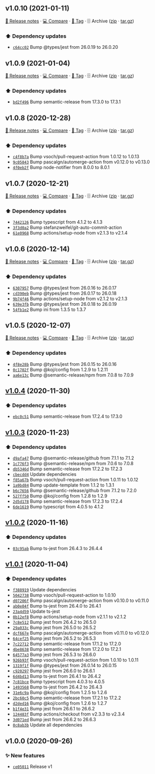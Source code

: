 ## v1.0.10 (2021-01-11)

[📝 Release notes](https://github.com/koj-co/template/releases/tag/v1.0.10) · [💻 Compare](https://github.com/koj-co/template/compare/v1.0.9...v1.0.10) · [🔖 Tag](https://github.com/koj-co/template/tree/v1.0.10) · 🗄️ Archive ([zip](https://github.com/koj-co/template/archive/v1.0.10.zip) · [tar.gz](https://github.com/koj-co/template/archive/v1.0.10.tar.gz))

### ⬆️ Dependency updates

- [`c64cc02`](https://github.com/koj-co/template/commit/c64cc02)  Bump @types/jest from 26.0.19 to 26.0.20

## v1.0.9 (2021-01-04)

[📝 Release notes](https://github.com/koj-co/template/releases/tag/v1.0.9) · [💻 Compare](https://github.com/koj-co/template/compare/v1.0.8...v1.0.9) · [🔖 Tag](https://github.com/koj-co/template/tree/v1.0.9) · 🗄️ Archive ([zip](https://github.com/koj-co/template/archive/v1.0.9.zip) · [tar.gz](https://github.com/koj-co/template/archive/v1.0.9.tar.gz))

### ⬆️ Dependency updates

- [`bd2f496`](https://github.com/koj-co/template/commit/bd2f496)  Bump semantic-release from 17.3.0 to 17.3.1

## v1.0.8 (2020-12-28)

[📝 Release notes](https://github.com/koj-co/template/releases/tag/v1.0.8) · [💻 Compare](https://github.com/koj-co/template/compare/v1.0.7...v1.0.8) · [🔖 Tag](https://github.com/koj-co/template/tree/v1.0.8) · 🗄️ Archive ([zip](https://github.com/koj-co/template/archive/v1.0.8.zip) · [tar.gz](https://github.com/koj-co/template/archive/v1.0.8.tar.gz))

### ⬆️ Dependency updates

- [`c4f8b7a`](https://github.com/koj-co/template/commit/c4f8b7a)  Bump vsoch/pull-request-action from 1.0.12 to 1.0.13
- [`9c05843`](https://github.com/koj-co/template/commit/9c05843)  Bump pascalgn/automerge-action from v0.12.0 to v0.13.0
- [`4f0eb2f`](https://github.com/koj-co/template/commit/4f0eb2f)  Bump node-notifier from 8.0.0 to 8.0.1

## v1.0.7 (2020-12-21)

[📝 Release notes](https://github.com/koj-co/template/releases/tag/v1.0.7) · [💻 Compare](https://github.com/koj-co/template/compare/v1.0.6...v1.0.7) · [🔖 Tag](https://github.com/koj-co/template/tree/v1.0.7) · 🗄️ Archive ([zip](https://github.com/koj-co/template/archive/v1.0.7.zip) · [tar.gz](https://github.com/koj-co/template/archive/v1.0.7.tar.gz))

### ⬆️ Dependency updates

- [`7442126`](https://github.com/koj-co/template/commit/7442126)  Bump typescript from 4.1.2 to 4.1.3
- [`3f3d0a2`](https://github.com/koj-co/template/commit/3f3d0a2)  Bump stefanzweifel/git-auto-commit-action
- [`61e0968`](https://github.com/koj-co/template/commit/61e0968)  Bump actions/setup-node from v2.1.3 to v2.1.4

## v1.0.6 (2020-12-14)

[📝 Release notes](https://github.com/koj-co/template/releases/tag/v1.0.6) · [💻 Compare](https://github.com/koj-co/template/compare/v1.0.5...v1.0.6) · [🔖 Tag](https://github.com/koj-co/template/tree/v1.0.6) · 🗄️ Archive ([zip](https://github.com/koj-co/template/archive/v1.0.6.zip) · [tar.gz](https://github.com/koj-co/template/archive/v1.0.6.tar.gz))

### ⬆️ Dependency updates

- [`6307957`](https://github.com/koj-co/template/commit/6307957)  Bump @types/jest from 26.0.16 to 26.0.17
- [`cd390eb`](https://github.com/koj-co/template/commit/cd390eb)  Bump @types/jest from 26.0.17 to 26.0.18
- [`9b74f46`](https://github.com/koj-co/template/commit/9b74f46)  Bump actions/setup-node from v2.1.2 to v2.1.3
- [`639e3fb`](https://github.com/koj-co/template/commit/639e3fb)  Bump @types/jest from 26.0.18 to 26.0.19
- [`54fb1e2`](https://github.com/koj-co/template/commit/54fb1e2)  Bump ini from 1.3.5 to 1.3.7

## v1.0.5 (2020-12-07)

[📝 Release notes](https://github.com/koj-co/template/releases/tag/v1.0.5) · [💻 Compare](https://github.com/koj-co/template/compare/v1.0.4...v1.0.5) · [🔖 Tag](https://github.com/koj-co/template/tree/v1.0.5) · 🗄️ Archive ([zip](https://github.com/koj-co/template/archive/v1.0.5.zip) · [tar.gz](https://github.com/koj-co/template/archive/v1.0.5.tar.gz))

### ⬆️ Dependency updates

- [`4f8e28b`](https://github.com/koj-co/template/commit/4f8e28b)  Bump @types/jest from 26.0.15 to 26.0.16
- [`0c1702f`](https://github.com/koj-co/template/commit/0c1702f)  Bump @koj/config from 1.2.9 to 1.2.11
- [`aa6e13c`](https://github.com/koj-co/template/commit/aa6e13c)  Bump @semantic-release/npm from 7.0.8 to 7.0.9

## [v1.0.4](https://github.com/koj-co/template/compare/v1.0.3...v1.0.4) (2020-11-30)

### ⬆️ Dependency updates

- [`ebc0c51`](https://github.com/koj-co/template/commit/ebc0c51)  Bump semantic-release from 17.2.4 to 17.3.0

## [v1.0.3](https://github.com/koj-co/template/compare/v1.0.2...v1.0.3) (2020-11-23)

### ⬆️ Dependency updates

- [`d9afa47`](https://github.com/koj-co/template/commit/d9afa47)  Bump @semantic-release/github from 7.1.1 to 7.1.2
- [`1c776f3`](https://github.com/koj-co/template/commit/1c776f3)  Bump @semantic-release/npm from 7.0.6 to 7.0.8
- [`db5346d`](https://github.com/koj-co/template/commit/db5346d)  Bump semantic-release from 17.2.2 to 17.2.3
- [`cbecdd4`](https://github.com/koj-co/template/commit/cbecdd4)  Update dependencies
- [`f85a67b`](https://github.com/koj-co/template/commit/f85a67b)  Bump vsoch/pull-request-action from 1.0.11 to 1.0.12
- [`1a9bd84`](https://github.com/koj-co/template/commit/1a9bd84)  Bump update-template from 1.1.2 to 1.3.1
- [`b6c7656`](https://github.com/koj-co/template/commit/b6c7656)  Bump @semantic-release/github from 7.1.2 to 7.2.0
- [`527ff50`](https://github.com/koj-co/template/commit/527ff50)  Bump @koj/config from 1.2.8 to 1.2.9
- [`2d5d178`](https://github.com/koj-co/template/commit/2d5d178)  Bump semantic-release from 17.2.3 to 17.2.4
- [`6de1619`](https://github.com/koj-co/template/commit/6de1619)  Bump typescript from 4.0.5 to 4.1.2

## [v1.0.2](https://github.com/koj-co/template/compare/v1.0.1...v1.0.2) (2020-11-16)

### ⬆️ Dependency updates

- [`03c95ab`](https://github.com/koj-co/template/commit/03c95ab)  Bump ts-jest from 26.4.3 to 26.4.4

## [v1.0.1](https://github.com/koj-co/template/compare/v1.0.0...v1.0.1) (2020-11-04)

### ⬆️ Dependency updates

- [`f388919`](https://github.com/koj-co/template/commit/f388919)  Update dependencies
- [`5042738`](https://github.com/koj-co/template/commit/5042738)  Bump vsoch/pull-request-action to 1.0.10
- [`d07206f`](https://github.com/koj-co/template/commit/d07206f)  Bump pascalgn/automerge-action from v0.10.0 to v0.11.0
- [`ab0e04f`](https://github.com/koj-co/template/commit/ab0e04f)  Bump ts-jest from 26.4.0 to 26.4.1
- [`23a4d59`](https://github.com/koj-co/template/commit/23a4d59)  Update ts-jest
- [`0b12ef8`](https://github.com/koj-co/template/commit/0b12ef8)  Bump actions/setup-node from v2.1.1 to v2.1.2
- [`7c8e512`](https://github.com/koj-co/template/commit/7c8e512)  Bump jest from 26.4.2 to 26.5.0
- [`29a033c`](https://github.com/koj-co/template/commit/29a033c)  Bump jest from 26.5.0 to 26.5.2
- [`dcf667e`](https://github.com/koj-co/template/commit/dcf667e)  Bump pascalgn/automerge-action from v0.11.0 to v0.12.0
- [`64cef25`](https://github.com/koj-co/template/commit/64cef25)  Bump jest from 26.5.2 to 26.5.3
- [`7c22712`](https://github.com/koj-co/template/commit/7c22712)  Bump semantic-release from 17.1.2 to 17.2.0
- [`4be8638`](https://github.com/koj-co/template/commit/4be8638)  Bump semantic-release from 17.2.0 to 17.2.1
- [`64577a3`](https://github.com/koj-co/template/commit/64577a3)  Bump jest from 26.5.3 to 26.6.0
- [`926b93f`](https://github.com/koj-co/template/commit/926b93f)  Bump vsoch/pull-request-action from 1.0.10 to 1.0.11
- [`1319f1f`](https://github.com/koj-co/template/commit/1319f1f)  Bump @types/jest from 26.0.14 to 26.0.15
- [`c920297`](https://github.com/koj-co/template/commit/c920297)  Bump jest from 26.6.0 to 26.6.1
- [`6d4bd13`](https://github.com/koj-co/template/commit/6d4bd13)  Bump ts-jest from 26.4.1 to 26.4.2
- [`7c81bce`](https://github.com/koj-co/template/commit/7c81bce)  Bump typescript from 4.0.3 to 4.0.5
- [`1493568`](https://github.com/koj-co/template/commit/1493568)  Bump ts-jest from 26.4.2 to 26.4.3
- [`31e6c9a`](https://github.com/koj-co/template/commit/31e6c9a)  Bump @koj/config from 1.2.5 to 1.2.6
- [`2bc60c5`](https://github.com/koj-co/template/commit/2bc60c5)  Bump semantic-release from 17.2.1 to 17.2.2
- [`d2ded16`](https://github.com/koj-co/template/commit/d2ded16)  Bump @koj/config from 1.2.6 to 1.2.7
- [`b1f4e31`](https://github.com/koj-co/template/commit/b1f4e31)  Bump jest from 26.6.1 to 26.6.2
- [`124483f`](https://github.com/koj-co/template/commit/124483f)  Bump actions/checkout from v2.3.3 to v2.3.4
- [`3d071ed`](https://github.com/koj-co/template/commit/3d071ed)  Bump jest from 26.6.2 to 26.6.3
- [`0c8ab3b`](https://github.com/koj-co/template/commit/0c8ab3b)  Update all dependencies

## v1.0.0 (2020-09-26)

### ✨ New features

- [`ce05011`](https://github.com/koj-co/template/commit/ce05011)  Release v1
